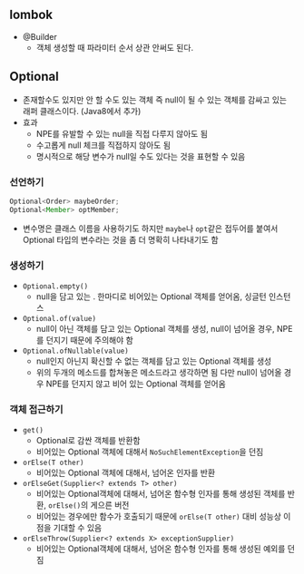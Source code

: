 ## lombok

- @Builder
    - 객체 생성할 때 파라미터 순서 상관 안써도 된다.

## Optional
- 존재할수도 있지만 안 할 수도 있는 객체 즉 null이 될 수 있는 객체를 감싸고 있는 래퍼 클래스이다. (Java8에서 추가)
- 효과
    - NPE를 유발할 수 있는 null을 직접 다루지 않아도 됨
    - 수고롭게 null 체크를 직접하지 않아도 됨
    - 명시적으로 해당 변수가 null일 수도 있다는 것을 표현할 수 있음

### 선언하기
```java
Optional<Order> maybeOrder;
Optional<Member> optMember;
```
- 변수명은 클래스 이름을 사용하기도 하지만 `maybe`나 `opt`같은 접두어를 붙여서 Optional 타입의 변수라는 것을 좀 더 명확히 나타내기도 함

### 생성하기
- `Optional.empty()`
    - null을 담고 있는 . 한마디로 비어있는 Optional 객체를 얻어옴, 싱글턴 인스턴스
- `Optional.of(value)`
    - null이 아닌 객체를 담고 있는 Optional 객체를 생성, null이 넘어올 경우, NPE를 던지기 때문에 주의해야 함
- `Optional.ofNullable(value)`
    - null인지 아닌지 확신할 수 없는 객체를 담고 있는 Optional 객체를 생성
    - 위의 두개의 메소드를 합쳐놓은 메소드라고 생각하면 됨 다만 null이 넘어올 경우 NPE를 던지지 않고 비어 있는 Optional 객체를 얻어옴

### 객체 접근하기
- `get()`
    - Optional로 감싼 객체를 반환함
    - 비어있는 Optional 객체에 대해서 `NoSuchElementException`을 던짐
- `orElse(T other)`
    - 비어있는 Optional 객체에 대해서, 넘어온 인자를 반환
- `orElseGet(Supplier<? extends T> other)`
    - 비어있는 Optional객체에 대해서, 넘어온 함수형 인자를 통해 생성된 객체를 반환, `orElse()`의 게으른 버전
    - 비어있는 경우에만 함수가 호출되기 때문에 `orElse(T other)` 대비 성능상 이점을 기대할 수 있음
- `orElseThrow(Supplier<? extends X> exceptionSupplier)`
    - 비어있는 Optional객체에 대해서, 넘어온 함수형 인자를 통해 생성된 예외를 던짐
    
